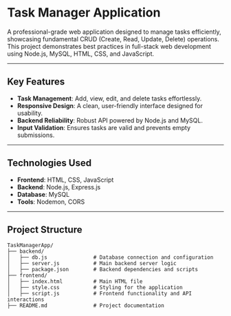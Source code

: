 # Task Manager Application

A professional-grade web application designed to manage tasks efficiently, showcasing fundamental CRUD (Create, Read, Update, Delete) operations. This project demonstrates best practices in full-stack web development using Node.js, MySQL, HTML, CSS, and JavaScript.

---

## Key Features

- **Task Management**: Add, view, edit, and delete tasks effortlessly.
- **Responsive Design**: A clean, user-friendly interface designed for usability.
- **Backend Reliability**: Robust API powered by Node.js and MySQL.
- **Input Validation**: Ensures tasks are valid and prevents empty submissions.

---

## Technologies Used

- **Frontend**: HTML, CSS, JavaScript
- **Backend**: Node.js, Express.js
- **Database**: MySQL
- **Tools**: Nodemon, CORS

---

## Project Structure

```plaintext
TaskManagerApp/
├── backend/
│   ├── db.js               # Database connection and configuration
│   ├── server.js           # Main backend server logic
│   ├── package.json        # Backend dependencies and scripts
├── frontend/
│   ├── index.html          # Main HTML file
│   ├── style.css           # Styling for the application
│   ├── script.js           # Frontend functionality and API interactions
├── README.md               # Project documentation
